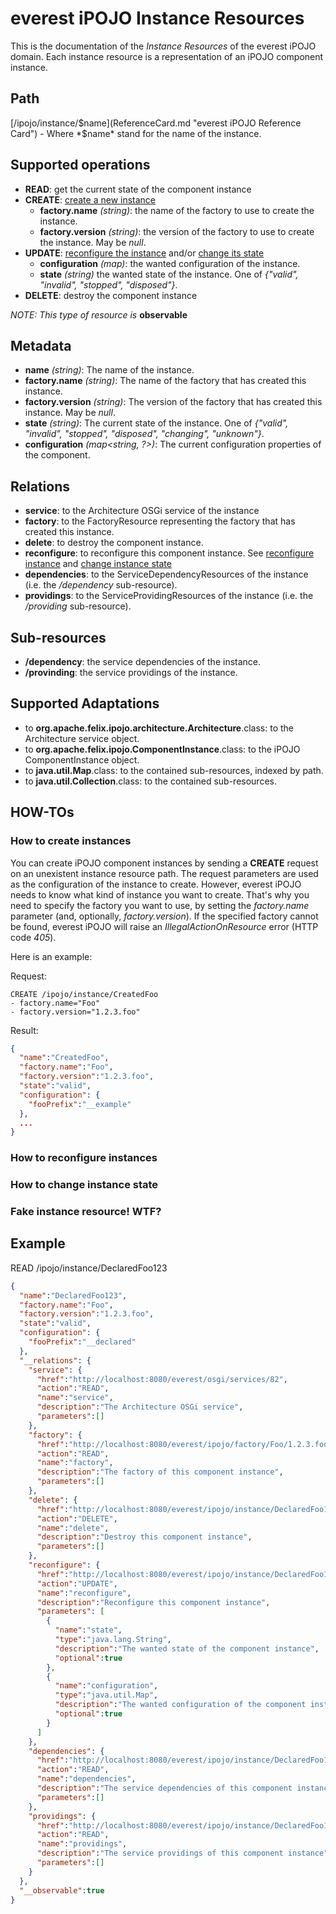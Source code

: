 everest iPOJO Instance Resources
================================

This is the documentation of the *Instance Resources* of the everest iPOJO domain. Each instance resource is a representation of an iPOJO component instance.

## Path
[/ipojo/instance/$name](ReferenceCard.md "everest iPOJO Reference Card") - Where *$name* stand for the name of the instance.

## Supported operations
- **READ**: get the current state of the component instance
- **CREATE**: [create a new instance](#how-to-create-instances)
    - **factory.name** *(string)*: the name of the factory to use to create the instance.
    - **factory.version** *(string)*: the version of the factory to use to create the instance. May be *null*.
- **UPDATE**: [reconfigure the instance](#how-to-reconfigure-instances) and/or [change its state](#how-to-change-instance-state)
    - **configuration** *(map)*: the wanted configuration of the instance.
    - **state** *(string)* the wanted state of the instance. One of *{"valid", "invalid", "stopped", "disposed"}*.
- **DELETE**: destroy the component instance

*NOTE: This type of resource is* **observable**

## Metadata
- **name** *(string)*: The name of the instance.
- **factory.name** *(string)*: The name of the factory that has created this instance.
- **factory.version** *(string)*: The version of the factory that has created this instance. May be *null*.
- **state** *(string)*: The current state of the instance. One of *{"valid", "invalid", "stopped", "disposed", "changing", "unknown"}*.
- **configuration** *(map<string, ?>)*: The current configuration properties of the component.

## Relations
- **service**: to the Architecture OSGi service of the instance
- **factory**: to the FactoryResource representing the factory that has created this instance.
- **delete**: to destroy the component instance.
- **reconfigure**: to reconfigure this component instance. See [reconfigure instance](#how-to-reconfigure-instances) and [change instance state](#how-to-change-instance-state)
- **dependencies**: to the ServiceDependencyResources of the instance (i.e. the */dependency* sub-resource).
- **providings**: to the ServiceProvidingResources of the instance (i.e. the */providing* sub-resource).

## Sub-resources
- **/dependency**: the service dependencies of the instance.
- **/provinding**: the service providings of the instance.

## Supported Adaptations
- to **org.apache.felix.ipojo.architecture.Architecture**.class: to the Architecture service object.
- to **org.apache.felix.ipojo.ComponentInstance**.class: to the iPOJO ComponentInstance object.
- to **java.util.Map**.class: to the contained sub-resources, indexed by path.
- to **java.util.Collection**.class: to the contained sub-resources.

## HOW-TOs

### How to create instances
You can create iPOJO component instances by sending a **CREATE** request on an unexistent instance resource path. The request parameters are used as the configuration of the instance to create. However, everest iPOJO needs to know what kind of instance you want to create. That's why you need to specify the factory you want to use, by setting the *factory.name* parameter (and, optionally, *factory.version*). If the specified factory cannot be found, everest iPOJO will raise an *IllegalActionOnResource* error (HTTP code *405*).

Here is an example:

Request:
```
CREATE /ipojo/instance/CreatedFoo
- factory.name="Foo"
- factory.version="1.2.3.foo"
```
Result:
```json
{
  "name":"CreatedFoo",
  "factory.name":"Foo",
  "factory.version":"1.2.3.foo",
  "state":"valid",
  "configuration": {
    "fooPrefix":"__example"
  },
  ...
}
```



### How to reconfigure instances

### How to change instance state

### Fake instance resource! WTF?

## Example

READ /ipojo/instance/DeclaredFoo123
```json
{
  "name":"DeclaredFoo123",
  "factory.name":"Foo",
  "factory.version":"1.2.3.foo",
  "state":"valid",
  "configuration": {
    "fooPrefix":"__declared"
  },
  "__relations": {
    "service": {
      "href":"http://localhost:8080/everest/osgi/services/82",
      "action":"READ",
      "name":"service",
      "description":"The Architecture OSGi service",
      "parameters":[]
    },
    "factory": {
      "href":"http://localhost:8080/everest/ipojo/factory/Foo/1.2.3.foo",
      "action":"READ",
      "name":"factory",
      "description":"The factory of this component instance",
      "parameters":[]
    },
    "delete": {
      "href":"http://localhost:8080/everest/ipojo/instance/DeclaredFoo123",
      "action":"DELETE",
      "name":"delete",
      "description":"Destroy this component instance",
      "parameters":[]
    },
    "reconfigure": {
      "href":"http://localhost:8080/everest/ipojo/instance/DeclaredFoo123",
      "action":"UPDATE",
      "name":"reconfigure",
      "description":"Reconfigure this component instance",
      "parameters": [
        {
          "name":"state",
          "type":"java.lang.String",
          "description":"The wanted state of the component instance",
          "optional":true
        },
        {
          "name":"configuration",
          "type":"java.util.Map",
          "description":"The wanted configuration of the component instance",
          "optional":true
        }
      ]
    },
    "dependencies": {
      "href":"http://localhost:8080/everest/ipojo/instance/DeclaredFoo123/dependency",
      "action":"READ",
      "name":"dependencies",
      "description":"The service dependencies of this component instance",
      "parameters":[]
    },
    "providings": {
      "href":"http://localhost:8080/everest/ipojo/instance/DeclaredFoo123/providing",
      "action":"READ",
      "name":"providings",
      "description":"The service providings of this component instance",
      "parameters":[]
    }
  },
  "__observable":true
}
```
